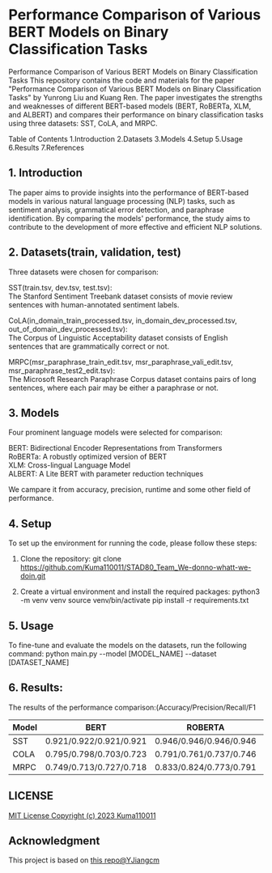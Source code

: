 # Performance Comparison of Various BERT Models on Binary Classification Tasks

Performance Comparison of Various BERT Models on Binary Classification Tasks
This repository contains the code and materials for the paper "Performance Comparison of Various BERT Models on Binary Classification Tasks" by Yunrong Liu and Kuang Ren. The paper investigates the strengths and weaknesses of different BERT-based models (BERT, RoBERTa, XLM, and ALBERT) and compares their performance on binary classification tasks using three datasets: SST, CoLA, and MRPC.

Table of Contents
1.Introduction
2.Datasets
3.Models
4.Setup
5.Usage
6.Results
7.References

## 1. Introduction

The paper aims to provide insights into the performance of BERT-based models in various natural language processing (NLP) tasks, such as sentiment analysis, grammatical error detection, and paraphrase identification. By comparing the models' performance, the study aims to contribute to the development of more effective and efficient NLP solutions.

## 2. Datasets(train, validation, test)

Three datasets were chosen for comparison:

SST(train.tsv, dev.tsv, test.tsv):  
The Stanford Sentiment Treebank dataset consists of movie review sentences with human-annotated sentiment labels.  

CoLA(in_domain_train_processed.tsv, in_domain_dev_processed.tsv, out_of_domain_dev_processed.tsv):  
The Corpus of Linguistic Acceptability dataset consists of English sentences that are grammatically correct or not.  

MRPC(msr_paraphrase_train_edit.tsv, msr_paraphrase_vali_edit.tsv, msr_paraphrase_test2_edit.tsv):   
The Microsoft Research Paraphrase Corpus dataset contains pairs of long sentences, where each pair may be either a paraphrase or not.

## 3. Models

Four prominent language models were selected for comparison:

BERT: Bidirectional Encoder Representations from Transformers  
RoBERTa: A robustly optimized version of BERT  
XLM: Cross-lingual Language Model  
ALBERT: A Lite BERT with parameter reduction techniques  

We campare it from accuracy, precision, runtime and some other field of performance.
## 4. Setup
To set up the environment for running the code, please follow these steps:
1. Clone the repository:
git clone https://github.com/Kuma110011/STAD80_Team_We-donno-whatt-we-doin.git  

2. Create a virtual environment and install the required packages:
python3 -m venv venv
source venv/bin/activate
pip install -r requirements.txt

## 5. Usage
To fine-tune and evaluate the models on the datasets, run the following command:
python main.py --model [MODEL_NAME] --dataset [DATASET_NAME]

## 6. Results:
The results of the performance comparison:(Accuracy/Precision/Recall/F1


 Model | BERT | ROBERTA	| XLM | ALBERT
 ---- | -----  |----- |----- |----- 
 SST | 0.921/0.922/0.921/0.921 |	0.946/0.946/0.946/0.946|	0.951/0.951/0.951	| 0.897/0.913/0.897/0.896
COLA	|  0.795/0.798/0.703/0.723	| 0.791/0.761/0.737/0.746	| 0.686/0.343/0.500/0.407	| 0.686/0.343/0.500/0.407
MRPC	| 0.749/0.713/0.727/0.718| 0.833/0.824/0.773/0.791| 0.796/0.769/0.741/0.751| 0.727/0.774/0.575/0.554





## LICENSE
[MIT License Copyright (c) 2023 Kuma110011](https://github.com/Kuma110011/STAD80_Team_We-donno-whatt-we-doin/blob/7f2169f32f1f7027de17fc210b5391a9ad37297b/LICENSE)

## Acknowledgment

This project is based on [this repo@YJiangcm](https://github.com/YJiangcm/SST-2-sentiment-analysis)

